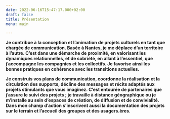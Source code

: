 ```yaml
---
date: 2022-06-16T15:47:17.000+02:00
draft: false
title: Présentation
menu: main

---
```

**Je contribue à la conception et l’animation de projets culturels en tant que chargée de communication. Basée à Nantes, je me déplace d’un territoire à l’autre. C’est dans une démarche de proximité, en valorisant les dynamiques relationnelles, et de sobriété, en allant à l’essentiel, que j’accompagne les compagnies et les collectifs. Je favorise ainsi les bonnes pratiques en cohérence avec les transitions actuelles.**

**Je construis vos plans de communication, coordonne la réalisation et la circulation des supports, décline des messages et récits adaptés aux projets stimulants que vous imaginez. C’est entourée de partenaires que j’assure le suivi des projets ; je travaille à distance géographique ou je m’installe au sein d’espaces de création, de diffusion et de convivialité. Dans mon champ d’action s’inscrivent aussi la documentation des projets sur le terrain et l’accueil des groupes et des usagers.ères.**